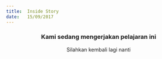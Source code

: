 ```yaml
---
title:  Inside Story
date:   15/09/2017
---
```


### <center>Kami sedang mengerjakan pelajaran ini</center>
<center>Silahkan kembali lagi nanti</center>